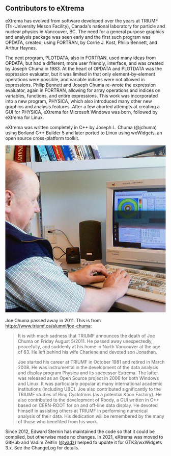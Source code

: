 <h2>Contributors to eXtrema</h2>

eXtrema has evolved from software developed over the years at TRIUMF (Tri-University 
Meson Facility), Canada's national laboratory for particle and nuclear physics in 
Vancouver, BC.  The need for a general purpose graphics and analysis package was seen 
early and the first such program was OPDATA, created, using FORTRAN, by Corrie J. Kost, 
Philip Bennett, and Arthur Haynes.

The next program, PLOTDATA, also in FORTRAN, used many ideas from OPDATA, but had a
different, more user friendly, interface, and was created by Joseph Chuma in 1983.  At
the heart of OPDATA and PLOTDATA was the expression evaluator, but it was limited in
that only element-by-element operations were possible, and variable indices were not
allowed in expressions.  Philip Bennett and Joseph Chuma re-wrote the expression
evaluator, again in FORTRAN, allowing for array operations and indices on variables,
functions, and entire expressions.  This work was incorporated into a new program,
PHYSICA, which also introduced many other new graphics and analysis features. After
a few aborted attempts at creating a GUI for PHYSICA, eXtrema for Microsoft Windows
was born, followed by eXtrema for Linux.

eXtrema was written completely in C++ by Joseph L. Chuma (@jchuma) using Borland C++ 
Builder 5 and later ported to Linux using wxWidgets, an open source cross-platform
toolkit.

![Joe Chuma c.2010](/Images/JC.jpg)

Joe Chuma passed away in 2011. This is from https://www.triumf.ca/alumni/joe-chuma:

> It is with much sadness that TRIUMF announces the death of Joe Chuma on Friday 
> August 5/2011. He passed away unexpectedly, peacefully, and suddenly at his home 
> in North Vancouver at the age of 63. He left behind his wife Charlene and devoted 
> son Jonathan.
>
> Joe started his career at TRIUMF in October 1981 and retired in March 2008. He was 
> instrumental in the development of the data analysis and display program Physica and 
> its successor Extrema. The latter was released as an Open Source project in 2006 
> for both Windows and Linux. It was particularly popular at many international academic 
> institutions (including UBC). Joe also contributed significantly to the TRIUMF studies 
> of Ring Cyclotrons (as a potential Kaon Factory). He also contributed to the development 
> of Roody, a GUI written in C++ based on CERN-ROOT for on and off-line data display. 
> He devoted himself in assisting others at TRIUMF in performing numerical analysis of 
> their data. His dedication will be remembered by the many of those who benefited from his work.

Since 2012, Edward Sternin has maintained the code so that it could be compiled, 
but otherwise made no changes.  In 2021, eXtrema was moved to GitHub and Vadim Zeitlin ([@vadz](https://github.com/vadz/)) 
helped to update it for GTK3/wxWidgets 3.x. See the ChangeLog for details.
